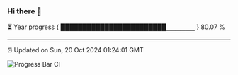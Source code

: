 ### Hi there 👋

⏳ Year progress { ████████████████████████▁▁▁▁▁▁ } 80.07 %

---

⏰ Updated on Sun, 20 Oct 2024 01:24:01 GMT

![Progress Bar CI](https://github.com/liununu/liununu/workflows/Progress%20Bar%20CI/badge.svg)
